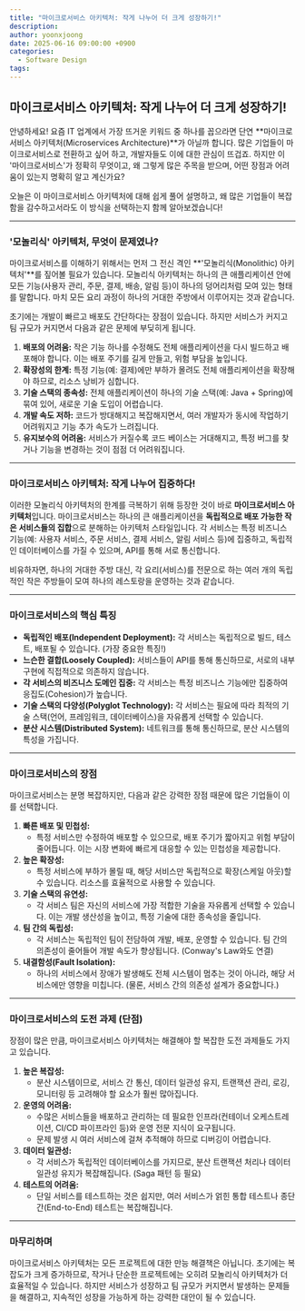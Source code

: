 ```yaml
---
title: "마이크로서비스 아키텍처: 작게 나누어 더 크게 성장하기!"
description: 
author: yoonxjoong
date: 2025-06-16 09:00:00 +0900
categories:
  - Software Design
tags:
---
```

##  마이크로서비스 아키텍처: 작게 나누어 더 크게 성장하기!

안녕하세요! 요즘 IT 업계에서 가장 뜨거운 키워드 중 하나를 꼽으라면 단연 **마이크로서비스 아키텍처(Microservices Architecture)**가 아닐까 합니다. 많은 기업들이 마이크로서비스로 전환하고 싶어 하고, 개발자들도 이에 대한 관심이 뜨겁죠. 하지만 이 '마이크로서비스'가 정확히 무엇이고, 왜 그렇게 많은 주목을 받으며, 어떤 장점과 어려움이 있는지 명확히 알고 계신가요?

오늘은 이 마이크로서비스 아키텍처에 대해 쉽게 풀어 설명하고, 왜 많은 기업들이 복잡함을 감수하고서라도 이 방식을 선택하는지 함께 알아보겠습니다!

---

### '모놀리식' 아키텍처, 무엇이 문제였나?

마이크로서비스를 이해하기 위해서는 먼저 그 전신 격인 **'모놀리식(Monolithic) 아키텍처'**를 짚어볼 필요가 있습니다. 모놀리식 아키텍처는 하나의 큰 애플리케이션 안에 모든 기능(사용자 관리, 주문, 결제, 배송, 알림 등)이 하나의 덩어리처럼 모여 있는 형태를 말합니다. 마치 모든 요리 과정이 하나의 거대한 주방에서 이루어지는 것과 같습니다.

초기에는 개발이 빠르고 배포도 간단하다는 장점이 있습니다. 하지만 서비스가 커지고 팀 규모가 커지면서 다음과 같은 문제에 부딪히게 됩니다.

1. **배포의 어려움:** 작은 기능 하나를 수정해도 전체 애플리케이션을 다시 빌드하고 배포해야 합니다. 이는 배포 주기를 길게 만들고, 위험 부담을 높입니다.
2. **확장성의 한계:** 특정 기능(예: 결제)에만 부하가 몰려도 전체 애플리케이션을 확장해야 하므로, 리소스 낭비가 심합니다.
3. **기술 스택의 종속성:** 전체 애플리케이션이 하나의 기술 스택(예: Java + Spring)에 묶여 있어, 새로운 기술 도입이 어렵습니다.
4. **개발 속도 저하:** 코드가 방대해지고 복잡해지면서, 여러 개발자가 동시에 작업하기 어려워지고 기능 추가 속도가 느려집니다.
5. **유지보수의 어려움:** 서비스가 커질수록 코드 베이스는 거대해지고, 특정 버그를 찾거나 기능을 변경하는 것이 점점 더 어려워집니다.

---

### 마이크로서비스 아키텍처: 작게 나누어 집중하다!

이러한 모놀리식 아키텍처의 한계를 극복하기 위해 등장한 것이 바로 **마이크로서비스 아키텍처**입니다. 마이크로서비스는 하나의 큰 애플리케이션을 **독립적으로 배포 가능한 작은 서비스들의 집합**으로 분해하는 아키텍처 스타일입니다. 각 서비스는 특정 비즈니스 기능(예: 사용자 서비스, 주문 서비스, 결제 서비스, 알림 서비스 등)에 집중하고, 독립적인 데이터베이스를 가질 수 있으며, API를 통해 서로 통신합니다.

비유하자면, 하나의 거대한 주방 대신, 각 요리(서비스)를 전문으로 하는 여러 개의 독립적인 작은 주방들이 모여 하나의 레스토랑을 운영하는 것과 같습니다.

---

### 마이크로서비스의 핵심 특징

- **독립적인 배포(Independent Deployment):** 각 서비스는 독립적으로 빌드, 테스트, 배포될 수 있습니다. (가장 중요한 특징!)
- **느슨한 결합(Loosely Coupled):** 서비스들이 API를 통해 통신하므로, 서로의 내부 구현에 직접적으로 의존하지 않습니다.
- **각 서비스의 비즈니스 도메인 집중:** 각 서비스는 특정 비즈니스 기능에만 집중하여 응집도(Cohesion)가 높습니다.
- **기술 스택의 다양성(Polyglot Technology):** 각 서비스는 필요에 따라 최적의 기술 스택(언어, 프레임워크, 데이터베이스)을 자유롭게 선택할 수 있습니다.
- **분산 시스템(Distributed System):** 네트워크를 통해 통신하므로, 분산 시스템의 특성을 가집니다.

---

### 마이크로서비스의 장점

마이크로서비스는 분명 복잡하지만, 다음과 같은 강력한 장점 때문에 많은 기업들이 이를 선택합니다.

1. **빠른 배포 및 민첩성:**
    - 특정 서비스만 수정하여 배포할 수 있으므로, 배포 주기가 짧아지고 위험 부담이 줄어듭니다. 이는 시장 변화에 빠르게 대응할 수 있는 민첩성을 제공합니다.
2. **높은 확장성:**
    - 특정 서비스에 부하가 몰릴 때, 해당 서비스만 독립적으로 확장(스케일 아웃)할 수 있습니다. 리소스를 효율적으로 사용할 수 있습니다.
3. **기술 스택의 유연성:**
    - 각 서비스 팀은 자신의 서비스에 가장 적합한 기술을 자유롭게 선택할 수 있습니다. 이는 개발 생산성을 높이고, 특정 기술에 대한 종속성을 줄입니다.
4. **팀 간의 독립성:**
    - 각 서비스는 독립적인 팀이 전담하여 개발, 배포, 운영할 수 있습니다. 팀 간의 의존성이 줄어들어 개발 속도가 향상됩니다. (Conway's Law와도 연결)
5. **내결함성(Fault Isolation):**
    - 하나의 서비스에서 장애가 발생해도 전체 시스템이 멈추는 것이 아니라, 해당 서비스에만 영향을 미칩니다. (물론, 서비스 간의 의존성 설계가 중요합니다.)

---

###  마이크로서비스의 도전 과제 (단점)

장점이 많은 만큼, 마이크로서비스 아키텍처는 해결해야 할 복잡한 도전 과제들도 가지고 있습니다.

1. **높은 복잡성:**
    - 분산 시스템이므로, 서비스 간 통신, 데이터 일관성 유지, 트랜잭션 관리, 로깅, 모니터링 등 고려해야 할 요소가 훨씬 많아집니다.
2. **운영의 어려움:**
    - 수많은 서비스들을 배포하고 관리하는 데 필요한 인프라(컨테이너 오케스트레이션, CI/CD 파이프라인 등)와 운영 전문 지식이 요구됩니다.
    - 문제 발생 시 여러 서비스에 걸쳐 추적해야 하므로 디버깅이 어렵습니다.
3. **데이터 일관성:**
    - 각 서비스가 독립적인 데이터베이스를 가지므로, 분산 트랜잭션 처리나 데이터 일관성 유지가 복잡해집니다. (Saga 패턴 등 필요)
4. **테스트의 어려움:**
    - 단일 서비스를 테스트하는 것은 쉽지만, 여러 서비스가 얽힌 통합 테스트나 종단 간(End-to-End) 테스트는 복잡해집니다.

---

###  마무리하며

마이크로서비스 아키텍처는 모든 프로젝트에 대한 만능 해결책은 아닙니다. 초기에는 복잡도가 크게 증가하므로, 작거나 단순한 프로젝트에는 오히려 모놀리식 아키텍처가 더 효율적일 수 있습니다. 하지만 서비스가 성장하고 팀 규모가 커지면서 발생하는 문제들을 해결하고, 지속적인 성장을 가능하게 하는 강력한 대안이 될 수 있습니다.